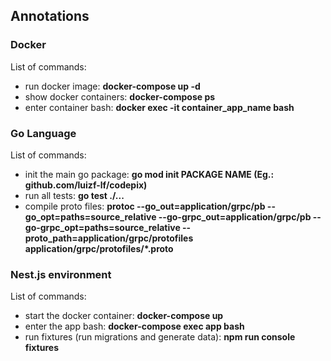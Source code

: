 ## Annotations

### Docker

List of commands:

- run docker image: **docker-compose up -d**
- show docker containers: **docker-compose ps**
- enter container bash: **docker exec -it container_app_name bash**

### Go Language

List of commands:

- init the main go package: **go mod init PACKAGE NAME (Eg.: github.com/luizf-lf/codepix)**
- run all tests: **go test ./...**
- compile proto files: **protoc --go_out=application/grpc/pb --go_opt=paths=source_relative --go-grpc_out=application/grpc/pb --go-grpc_opt=paths=source_relative --proto_path=application/grpc/protofiles application/grpc/protofiles/\*.proto**

### Nest.js environment

List of commands:

- start the docker container: **docker-compose up**
- enter the app bash: **docker-compose exec app bash**
- run fixtures (run migrations and generate data): **npm run console fixtures**
